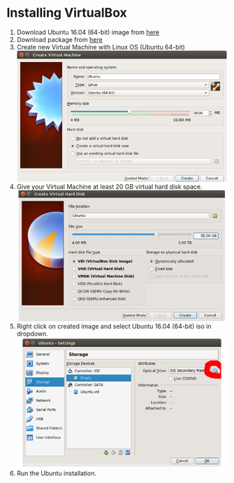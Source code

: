 # Installing VirtualBox
1. Download Ubuntu 16.04 (64-bit) image from [here](https://www.ubuntu.com/download/desktop)  
2. Download package from [here](http://www.oracle.com/technetwork/server-storage/virtualbox/downloads/index.html#vbox)  
3. Create new Virtual Machine with Linux OS (Ubuntu 64-bit)  
![alt text](./step1.png "Step 1")
4. Give your Virtual Machine at least 20 GB virtual hard disk space.  
![alt text](./step2.png "Step 2")
5. Right click on created image and select Ubuntu 16.04 (64-bit) iso in dropdown.  
![alt text](./step3.png "Step 3")
6. Run the Ubuntu installation.
